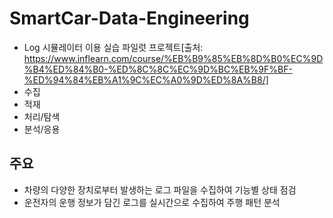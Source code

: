 # SmartCar-Data-Engineering

  - Log 시뮬레이터 이용 실습 파일럿 프로젝트[출처: https://www.inflearn.com/course/%EB%B9%85%EB%8D%B0%EC%9D%B4%ED%84%B0-%ED%8C%8C%EC%9D%BC%EB%9F%BF-%ED%94%84%EB%A1%9C%EC%A0%9D%ED%8A%B8/]
  - 수집
  - 적재
  - 처리/탐색
  - 분석/응용

## 주요 
- 차량의 다양한 장치로부터 발생하는 로그 파일을 수집하여 기능별 상태 점검
- 운전자의 운행 정보가 담긴 로그를 실시간으로 수집하여 주행 패턴 분석





